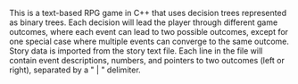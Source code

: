 This is a text-based RPG game in C++ that uses decision trees represented as binary trees. 
Each decision will lead the player through different game outcomes, where each event can lead to two possible outcomes, except for one special case where multiple events can converge to the same outcome.
Story data is imported from the story text file.
Each line in the file will contain event descriptions, numbers, and pointers to two outcomes (left or right), separated by a " | " delimiter. 
